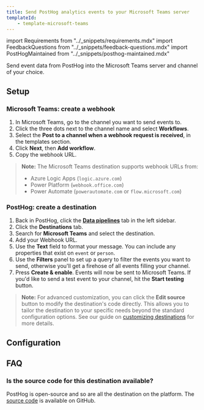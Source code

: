 ```yaml
---
title: Send PostHog analytics events to your Microsoft Teams server
templateId:
    - template-microsoft-teams
---
```


import Requirements from "../_snippets/requirements.mdx"
import FeedbackQuestions from "../_snippets/feedback-questions.mdx"
import PostHogMaintained from "../_snippets/posthog-maintained.mdx"

Send event data from PostHog into the Microsoft Teams server and channel of your choice.

<Requirements />

## Setup

### Microsoft Teams: create a webhook

1. In Microsoft Teams, go to the channel you want to send events to.
2. Click the three dots next to the channel name and select **Workflows**.
3. Select the **Post to a channel when a webhook request is received**, in the templates section.
4. Click **Next**, then **Add workflow**.
5. Copy the webhook URL.

> **Note:** The Microsoft Teams destination supports webhook URLs from:
> - Azure Logic Apps (`logic.azure.com`)
> - Power Platform (`webhook.office.com`)
> - Power Automate (`powerautomate.com` or `flow.microsoft.com`)

### PostHog: create a destination

1. Back in PostHog, click the **[Data pipelines](https://us.posthog.com/pipeline/overview)** tab in the left sidebar.
2. Click the **Destinations** tab.
3. Search for **Microsoft Teams** and select the destination.
4. Add your Webhook URL.
5. Use the **Text** field to format your message. You can include any properties that exist on `event` or `person`.
6. Use the **Filters** panel to set up a query to filter the events you want to send, otherwise you'll get a firehose of all events filling your channel.
7. Press **Create & enable**. Events will now be sent to Microsoft Teams. If you'd like to send a test event to your channel, hit the **Start testing** button.

> **Note:** For advanced customization, you can click the **Edit source** button to modify the destination's code directly. This allows you to tailor the destination to your specific needs beyond the standard configuration options. See our guide on [customizing destinations](/docs/cdp/destinations/customizing-destinations) for more details.

<HideOnCDPIndex>

## Configuration

<TemplateParameters />

## FAQ

### Is the source code for this destination available?

PostHog is open-source and so are all the destination on the platform. The [source code](https://github.com/PostHog/posthog/blob/master/posthog/cdp/templates/microsoft_teams/template_microsoft_teams.py) is available on GitHub.

<PostHogMaintained />

<FeedbackQuestions />

</HideOnCDPIndex>